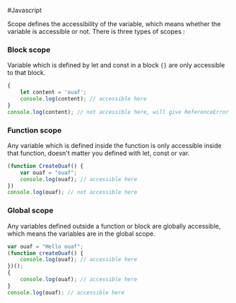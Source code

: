 #Javascript

Scope defines the accessibility of the variable, which means whether the variable is accessible or not.
There is three types of scopes :

### **Block scope**

Variable which is defined by let and const in a block `{}` are only accessible to that block.

```Javascript
{
	let content = 'ouaf';
	console.log(content); // accessible here
}
console.log(content); // not accessible here, will give ReferenceError
```

### **Function scope**

Any variable which is defined inside the function is only accessible inside that function, doesn't matter you defined with let, const or var.

```Javascript
(function CreateOuaf() {
	var ouaf = "ouaf";
	console.log(ouaf); // accessible here
})
console.log(ouaf); // not accessible here
```

### **Global scope**

Any variables defined outside a function or block are globally accessible, which means the variables are in the global scope.

```Javascript
var ouaf = "Hello ouaf";
(function createOuaf() {
	console.log(ouaf); // accessible here
})();
{
	console.log(ouaf); // accessible here
}
console.log(ouaf); // accessible here
```